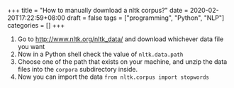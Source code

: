 +++
title = "How to manually download a nltk corpus?"
date = 2020-02-20T17:22:59+08:00
draft = false
tags = ["programming", "Python", "NLP"]
categories = []
+++

1. Go to http://www.nltk.org/nltk_data/ and download whichever data file you want
1. Now in a Python shell check the value of `nltk.data.path`
1. Choose one of the path that exists on your machine, and unzip the data files into the `corpora` subdirectory inside.
1. Now you can import the data `from nltk.corpus import stopwords`
